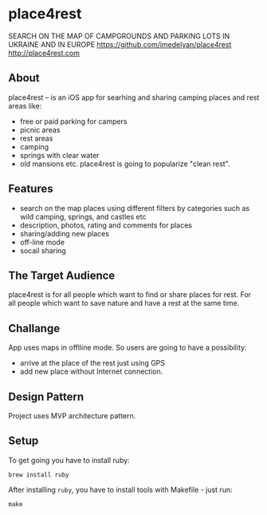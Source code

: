 # place4rest

SEARCH ON THE MAP OF CAMPGROUNDS AND PARKING LOTS IN UKRAINE AND IN EUROPE
https://github.com/imedelyan/place4rest
http://place4rest.com


## About
place4rest – is an iOS app for searhing and sharing camping places and rest areas like:
  - free or paid parking for campers
  - picnic areas
  - rest areas
  - camping
  - springs with clear water
  - old mansions
  etc.
place4rest is going to popularize "clean rest".


## Features
  - search on the map places using different filters by categories such as wild camping, springs, and castles etc
  - description, photos, rating and comments for places 
  - sharing/adding new places
  - off-line mode
  - socail sharing


## The Target Audience
place4rest is for all people which want to find or share places for rest. 
For all people which want to save nature and have a rest at the same time.


## Challange
App uses maps in offlline mode. So users are going to have a possibility: 
  - arrive at the place of the rest just using GPS 
  - add new place
  without Internet connection.


## Design Pattern
Project uses MVP architecture pattern.


## Setup

To get going you have to install ruby:
```
brew install ruby
```

After installing `ruby`, you have to install tools with Makefile - just run:
```
make
```
